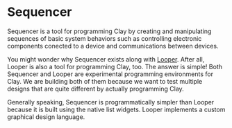 # Sequencer

Sequencer is a tool for programming Clay by creating and manipulating sequences of basic system behaviors such as controlling electronic components conected to a device and communications between devices.

You might wonder why Sequencer exists along with [Looper](https://github.com/computercamp/Looper). After all, Looper is also a tool for programming Clay, too. The answer is simple! Both Sequencer and Looper are experimental programming environments for Clay. We are building both of them because we want to test multiple designs that are quite different by actually programming Clay.

Generally speaking, Sequencer is programmatically simpler than Looper because it is built using the native list widgets. Looper implements a custom graphical design language.

